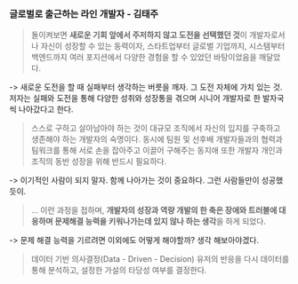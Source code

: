 ### 글로벌로 출근하는 라인 개발자 - 김태주

>돌이켜보면 **새로운 기회 앞에서 주저하지 않고 도전을 선택했던 것**이 개발자로서 나 자신이 성장할 수 있는 동력이자, 스타트업부터 글로벌 기업까지, 시스템부터 백엔드까지 여러 포지션에서 다양한 경험을 할 수 있었던 바탕이었음을 깨달았다.

-> 새로운 도전을 할 때 실패부터 생각하는 버릇을 깨자. 그 도전 자체에 가치 있는 것. 저자는 실패와 도전을 통해 다양한 성취와 성장통을 겪으며 시니어 개발자로 한 발자국씩 나아갔다고 한다.

> 스스로 구하고 살아남아야 하는 것이 대규모 조직에서 자신의 입지를 구축하고 생존해야 하는 개발자의 숙명이다. 동시에 팀원 및 선후배 개발자들과의 협력과 팀워크를 통해 서로 손을 잡아주고 이끌어 구해주는 동지애 또한 개발자 개인과 조직의 동반 성장을 위해 반드시 필요하다.

-> 이기적인 사람이 되지 말자. 함께 나아가는 것이 중요하다. 그런 사람들만이 성공했듯이.

> ... 이런 과정을 접하며, **개발자의 성장과 역량 개발의 한 축은 장애와 트러블에 대응하며 문제해결 능력을 키워나가는데 있지 않나 하는 생각**을 하게 되었다.

-> 문제 해결 능력을 기르려면 이외에도 어떻게 해야할까? 생각 해보아야겠다.

> 데이터 기반 의사결정(Data - Driven - Decision) 유저의 반응을 다시 데이터를 통해 분석하고, 설정한 가설의 타당성 여부를 결정한다.


